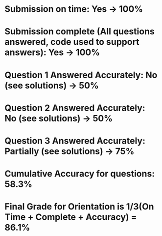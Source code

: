 # Submission on time: Yes -> 100%
# Submission complete (All questions answered, code used to support answers): Yes -> 100%
# Question 1 Answered Accurately: No (see solutions) -> 50%
# Question 2 Answered Accurately: No (see solutions) -> 50%
# Question 3 Answered Accurately: Partially (see solutions) -> 75%
# Cumulative Accuracy for questions: 58.3%
# Final Grade for Orientation is 1/3(On Time + Complete + Accuracy) = 86.1%
